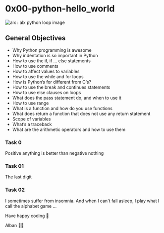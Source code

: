 # 0x00-python-hello_world
<img src="https://s3.amazonaws.com/intranet-projects-files/holbertonschool-higher-level_programming+/233/code.png" alt="alx : alx python loop image" />

## General Objectives
- Why Python programming is awesome
- Why indentation is so important in Python
- How to use the if, if ... else statements
- How to use comments
- How to affect values to variables
- How to use the while and for loops
- How is Python’s for different from C‘s?
- How to use the break and continues statements
- How to use else clauses on loops
- What does the pass statement do, and when to use it
- How to use range
- What is a function and how do you use functions
- What does return a function that does not use any return statement
- Scope of variables
- What’s a traceback
- What are the arithmetic operators and how to use them

### Task 0
Positive anything is better than negative nothing

### Task 01
The last digit

### Task 02
 I sometimes suffer from insomnia. And when I can't fall asleep, I play what I call the alphabet game
...

Have happy coding 🎉 <br>

Alban 🐱‍👤
